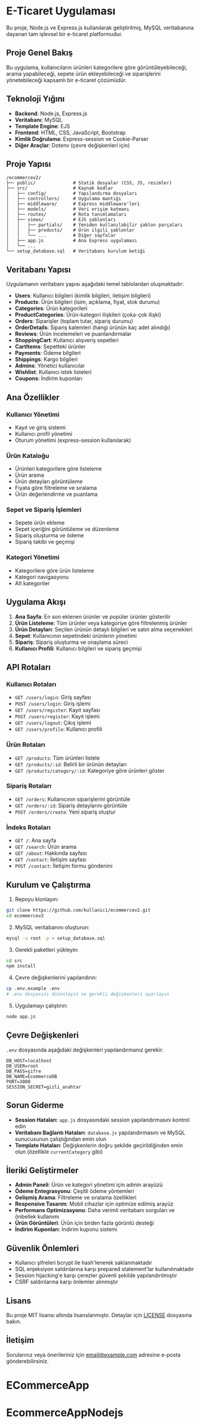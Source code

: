 # E-Ticaret Uygulaması

Bu proje, Node.js ve Express.js kullanılarak geliştirilmiş, MySQL veritabanına dayanan tam işlevsel bir e-ticaret platformudur.

## Proje Genel Bakış

Bu uygulama, kullanıcıların ürünleri kategorilere göre görüntüleyebileceği, arama yapabileceği, sepete ürün ekleyebileceği ve siparişlerini yönetebileceği kapsamlı bir e-ticaret çözümüdür.

## Teknoloji Yığını

- **Backend**: Node.js, Express.js
- **Veritabanı**: MySQL
- **Template Engine**: EJS
- **Frontend**: HTML, CSS, JavaScript, Bootstrap
- **Kimlik Doğrulama**: Express-session ve Cookie-Parser
- **Diğer Araçlar**: Dotenv (çevre değişkenleri için)

## Proje Yapısı

```
/ecommercev2/
├── public/              # Statik dosyalar (CSS, JS, resimler)
├── src/                 # Kaynak kodlar
│   ├── config/          # Yapılandırma dosyaları
│   ├── controllers/     # Uygulama mantığı
│   ├── middleware/      # Express middleware'leri
│   ├── models/          # Veri erişim katmanı
│   ├── routes/          # Rota tanımlamaları
│   ├── views/           # EJS şablonları
│   │   ├── partials/    # Yeniden kullanılabilir şablon parçaları
│   │   ├── products/    # Ürün ilgili şablonlar
│   │   └── ...          # Diğer sayfalar
│   ├── app.js           # Ana Express uygulaması
│   └── ...
└── setup_database.sql   # Veritabanı kurulum betiği
```

## Veritabanı Yapısı

Uygulamanın veritabanı yapısı aşağıdaki temel tablolardan oluşmaktadır:

- **Users**: Kullanıcı bilgileri (kimlik bilgileri, iletişim bilgileri)
- **Products**: Ürün bilgileri (isim, açıklama, fiyat, stok durumu)
- **Categories**: Ürün kategorileri
- **ProductCategories**: Ürün-kategori ilişkileri (çoka-çok ilişki)
- **Orders**: Siparişler (toplam tutar, sipariş durumu)
- **OrderDetails**: Sipariş kalemleri (hangi ürünün kaç adet alındığı)
- **Reviews**: Ürün incelemeleri ve puanlandırmalar
- **ShoppingCart**: Kullanıcı alışveriş sepetleri
- **CartItems**: Sepetteki ürünler
- **Payments**: Ödeme bilgileri
- **Shippings**: Kargo bilgileri
- **Admins**: Yönetici kullanıcılar
- **Wishlist**: Kullanıcı istek listeleri
- **Coupons**: İndirim kuponları

## Ana Özellikler

### Kullanıcı Yönetimi
- Kayıt ve giriş sistemi
- Kullanıcı profil yönetimi
- Oturum yönetimi (express-session kullanılarak)

### Ürün Kataloğu
- Ürünleri kategorilere göre listeleme
- Ürün arama
- Ürün detayları görüntüleme
- Fiyata göre filtreleme ve sıralama
- Ürün değerlendirme ve puanlama

### Sepet ve Sipariş İşlemleri
- Sepete ürün ekleme
- Sepet içeriğini görüntüleme ve düzenleme
- Sipariş oluşturma ve ödeme
- Sipariş takibi ve geçmişi

### Kategori Yönetimi
- Kategorilere göre ürün listeleme
- Kategori navigasyonu
- Alt kategoriler

## Uygulama Akışı

1. **Ana Sayfa**: En son eklenen ürünler ve popüler ürünler gösterilir
2. **Ürün Listeleme**: Tüm ürünler veya kategoriye göre filtrelenmiş ürünler
3. **Ürün Detayları**: Seçilen ürünün detaylı bilgileri ve satın alma seçenekleri
4. **Sepet**: Kullanıcının sepetindeki ürünlerin yönetimi
5. **Sipariş**: Sipariş oluşturma ve onaylama süreci
6. **Kullanıcı Profili**: Kullanıcı bilgileri ve sipariş geçmişi

## API Rotaları

### Kullanıcı Rotaları
- `GET /users/login`: Giriş sayfası
- `POST /users/login`: Giriş işlemi
- `GET /users/register`: Kayıt sayfası
- `POST /users/register`: Kayıt işlemi
- `GET /users/logout`: Çıkış işlemi
- `GET /users/profile`: Kullanıcı profili

### Ürün Rotaları
- `GET /products`: Tüm ürünleri listele
- `GET /products/:id`: Belirli bir ürünün detayları
- `GET /products/category/:id`: Kategoriye göre ürünleri göster

### Sipariş Rotaları
- `GET /orders`: Kullanıcının siparişlerini görüntüle
- `GET /orders/:id`: Sipariş detaylarını görüntüle
- `POST /orders/create`: Yeni sipariş oluştur

### İndeks Rotaları
- `GET /`: Ana sayfa
- `GET /search`: Ürün arama
- `GET /about`: Hakkında sayfası
- `GET /contact`: İletişim sayfası
- `POST /contact`: İletişim formu gönderimi

## Kurulum ve Çalıştırma

1. Repoyu klonlayın:
```bash
git clone https://github.com/kullanici/ecommercev2.git
cd ecommercev2
```

2. MySQL veritabanını oluşturun:
```bash
mysql -u root -p < setup_database.sql
```

3. Gerekli paketleri yükleyin:
```bash
cd src
npm install
```

4. Çevre değişkenlerini yapılandırın:
```bash
cp .env.example .env
# .env dosyasını düzenleyin ve gerekli değişkenleri ayarlayın
```

5. Uygulamayı çalıştırın:
```bash
node app.js
```

## Çevre Değişkenleri

`.env` dosyasında aşağıdaki değişkenleri yapılandırmanız gerekir:

```
DB_HOST=localhost
DB_USER=root
DB_PASS=şifre
DB_NAME=EcommerceDB
PORT=3000
SESSION_SECRET=gizli_anahtar
```

## Sorun Giderme

- **Session Hataları**: `app.js` dosyasındaki session yapılandırmasını kontrol edin
- **Veritabanı Bağlantı Hataları**: `database.js` yapılandırmasını ve MySQL sunucusunun çalıştığından emin olun
- **Template Hataları**: Değişkenlerin doğru şekilde geçirildiğinden emin olun (özellikle `currentCategory` gibi)

## İleriki Geliştirmeler

- **Admin Paneli**: Ürün ve kategori yönetimi için admin arayüzü
- **Ödeme Entegrasyonu**: Çeşitli ödeme yöntemleri
- **Gelişmiş Arama**: Filtreleme ve sıralama özellikleri
- **Responsive Tasarım**: Mobil cihazlar için optimize edilmiş arayüz
- **Performans Optimizasyonu**: Daha verimli veritabanı sorguları ve önbellek kullanımı
- **Ürün Görüntüleri**: Ürün için birden fazla görüntü desteği
- **İndirim Kuponları**: İndirim kuponu sistemi

## Güvenlik Önlemleri

- Kullanıcı şifreleri bcrypt ile hash'lenerek saklanmaktadır
- SQL enjeksiyon saldırılarına karşı prepared statement'lar kullanılmaktadır
- Session hijacking'e karşı çerezler güvenli şekilde yapılandırılmıştır
- CSRF saldırılarına karşı önlemler alınmıştır

## Lisans

Bu proje MIT lisansı altında lisanslanmıştır. Detaylar için [LICENSE](LICENSE) dosyasına bakın.

## İletişim

Sorularınız veya önerileriniz için [email@example.com](mailto:email@example.com) adresine e-posta gönderebilirsiniz.
# ECommerceApp
# EcommerceAppNodejs
